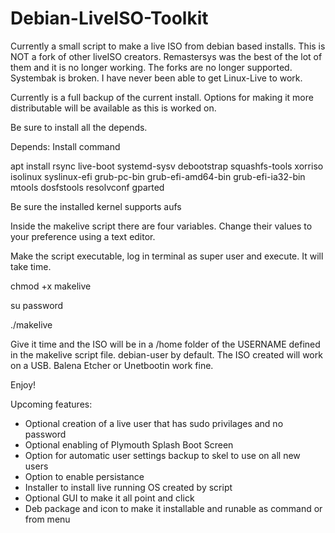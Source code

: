 # Debian-LiveISO-Toolkit
Currently a small script to make a live ISO from debian based installs. This is NOT a fork of other liveISO creators. Remastersys was the best of the lot of them and it is no longer working. The forks are no longer supported. Systembak is broken. I have never been able to get Linux-Live to work.

Currently is a full backup of the current install. Options for making it more distributable will be available as this is worked on.

Be sure to install all the depends. 

Depends: Install command

apt install rsync live-boot systemd-sysv debootstrap squashfs-tools xorriso isolinux syslinux-efi grub-pc-bin grub-efi-amd64-bin grub-efi-ia32-bin mtools dosfstools resolvconf gparted

Be sure the installed kernel supports aufs

Inside the makelive script there are four variables. Change their values to your preference using a text editor.

Make the script executable, log in terminal as super user and execute. It will take time.

chmod +x makelive

su password

./makelive

Give it time and the ISO will be in a /home folder of the USERNAME defined in the makelive script file. debian-user by default.
The ISO created will work on a USB. Balena Etcher or Unetbootin work fine.

Enjoy!

Upcoming features:
- Optional creation of a live user that has sudo privilages and no password
- Optional enabling of Plymouth Splash Boot Screen
- Option for automatic user settings backup to skel to use on all new users
- Option to enable persistance
- Installer to install live running OS created by script
- Optional GUI to make it all point and click
- Deb package and icon to make it installable and runable as command or from menu
